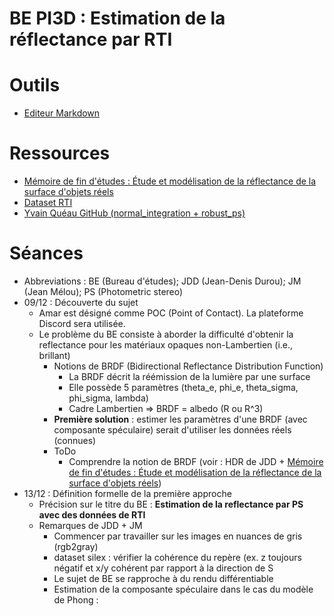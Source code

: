 # BE PI3D : Estimation de la réflectance par RTI

# Outils
 - [Editeur Markdown](https://stackedit.io/)

# Ressources
 - [Mémoire de fin d'études : Étude et modélisation de la réflectance de la surface d'objets réels](https://domurado.pagesperso-orange.fr/Memoire/)
 - [Dataset RTI](https://sharedocs.huma-num.fr/wl/?id=W4u65Lh4fWGCcrc9aKAIsnqWcu0meKym)
 - [Yvain Quéau GitHub (normal_integration + robust_ps)](https://github.com/yqueau)

# Séances

 - Abbreviations :  BE (Bureau d'études); JDD (Jean-Denis Durou); JM (Jean Mélou); PS (Photometric stereo)
 - 09/12 : Découverte du sujet
	 - Amar est désigné comme POC (Point of Contact). La plateforme Discord sera utilisée.
	 - Le problème du BE consiste à aborder la difficulté d'obtenir la reflectance pour les matériaux opaques non-Lambertien (i.e., brillant)
		 - Notions de BRDF (Bidirectional Reflectance Distribution Function)
			 - La BRDF décrit la réémission de la lumière par une surface
			 - Elle possède 5 paramètres (theta_e, phi_e, theta_sigma, phi_sigma, lambda)
			 - Cadre Lambertien => BRDF = albedo (R ou R^3)
		 - **Première solution** : estimer les paramètres d'une BRDF (avec composante spéculaire) serait d'utiliser les données réels (connues)
		 - ToDo
			 - Comprendre la notion de BRDF (voir : HDR de JDD + [Mémoire de fin d'études : Étude et modélisation de la réflectance de la surface d'objets réels](https://domurado.pagesperso-orange.fr/Memoire/))
 - 13/12 : Définition formelle de la première approche
	 - Précision sur le titre du BE : **Estimation de la reflectance par PS avec des données de RTI**
	 - Remarques de JDD + JM
		 - Commencer par travailler sur les images en nuances de gris (rgb2gray)
		 - dataset silex : vérifier la cohérence du repère (ex. z toujours négatif et x/y cohérent par rapport à la direction de S
		 - Le sujet de BE se rapproche à du rendu différentiable
		 - Estimation de la composante spéculaire dans le cas du modèle de Phong :
		 
